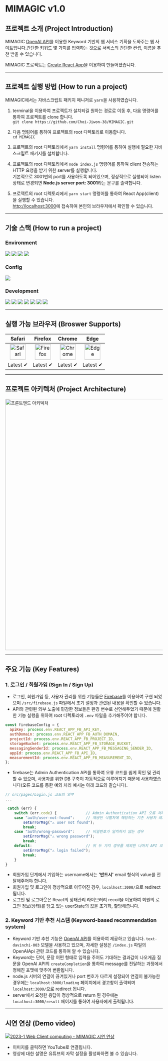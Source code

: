 # MIMAGIC v1.0
## 프로젝트 소개 (Project Introduction)

MIMAGIC [OpenAI API](https://openai.com/blog/openai-api)를 이용한 Keyword 기반의 웹 서비스 기획을 도와주는 웹 사이트입니다.간단한 키워드 몇 가지를 입력하는 것으로 서비스의 간단한 컨셉, 이름을 추천 받을 수 있습니다.

MIMAGIC 프로젝트는 [Create React App](https://github.com/facebook/create-react-app)을 이용하여 만들어졌습니다.

---

## 프로젝트 실행 방법 (How to run a project)

MIMAGIC에서는 자바스크립트 패키지 매니저로 `yarn`을 사용하였습니다.

1. terminal을 이용하여 프로젝트가 설치되길 원하는 경로로 이동 후, 다음 명령어를 통하여 프로젝트를 clone 합니다. <br> `git clone https://github.com/Choi-Jiwon-38/MIMAGIC.git`

2. 다음 명렁어를 통하여 프로젝트의 root 디렉토리로 이동합니다. <br> `cd MIMAGIC`

3. 프로젝트의 root 디렉토리에서 `yarn install` 명령어를 통하여 실행에 필요한 자바스크립트 패키지를 설치합니다. 

4. 프로젝트의 root 디렉토리에서 `node index.js` 명령어를 통하여 client 전송하는 HTTP 요청을 받기 위한 server를 실행합니다. <br> 기본적으로 3001번의 port를 사용하도록 되어있으며, 정상적으로 실행되어 listen 상태로 변경되면 <b>Node.js server port: 3001</b>라는 문구를 출력합니다.

5. 프로젝트의 root 디렉토리에서 `yarn start` 명령어를 통하여 React App(client)을 실행할 수 있습니다. <br> [http://localhost:3000](http://localhost:3000)에 접속하여 본인의 브라우저에서 확인할 수 있습니다.

---

## 기술 스택 (How to run a project)
### Environment
<div>
    <img src="https://img.shields.io/badge/visual studio code-007ACC?style=for-the-badge&logo=visualstudiocode&logoColor=white">
    <img src="https://img.shields.io/badge/git-F05032?style=for-the-badge&logo=git&logoColor=white">
    <img src="https://img.shields.io/badge/github-181717?style=for-the-badge&logo=github&logoColor=white">
    <img src="https://img.shields.io/badge/github desktop-8338A5?style=for-the-badge&logo=github&logoColor=white">
</div>

### Config
<div>
    <img src="https://img.shields.io/badge/yarn-2C8EBB?style=for-the-badge&logo=yarn&logoColor=white">
</div>

### Development
<div>
    <img src="https://img.shields.io/badge/react-61DAFB?style=for-the-badge&logo=react&logoColor=white">
    <img src="https://img.shields.io/badge/javascript-F7DF1E?style=for-the-badge&logo=javascript&logoColor=white">
    <img src="https://img.shields.io/badge/tailwind css-06B6D4?style=for-the-badge&logo=tailwindcss&logoColor=white">
    <img src="https://img.shields.io/badge/node.js-339933?style=for-the-badge&logo=node.js&logoColor=white">
    <img src="https://img.shields.io/badge/axios-5A29E4?style=for-the-badge&logo=axios&logoColor=white">
    <img src="https://img.shields.io/badge/express-000000?style=for-the-badge&logo=express&logoColor=white">
    <img src="https://img.shields.io/badge/recoil-ffffff?style=for-the-badge&logo=recoil&logoColor=white">
</div>

---

## 실행 가능 브라우저 (Broswer Supports)
|Safari|Firefox|Chrome|Edge|
|:---:|:---:|:---:|:---:|
|<img width="50" alt="Safari" src="https://user-images.githubusercontent.com/81795729/212740681-db8f927d-bada-42f2-ab38-68c49daab5e5.png">|<img width="50" alt="Firefox" src="https://user-images.githubusercontent.com/81795729/212741016-c6427bc2-3505-4b5c-a038-a86f310ceb34.png">|<img width="50" alt="Chrome" src="https://upload.wikimedia.org/wikipedia/commons/thumb/e/e1/Google_Chrome_icon_%28February_2022%29.svg/800px-Google_Chrome_icon_%28February_2022%29.svg.png">|<img width="50" alt="Edge" src="https://user-images.githubusercontent.com/81795729/212741188-7d9fa734-2ab6-4c76-9c5c-757f8e2ec0f6.png">|
|Latest ✔|Latest ✔|Latest ✔|Latest ✔|

---

## 프로젝트 아키텍처 (Project Architecture)

<img width="800" alt="프론트엔드 아키텍처" src="https://user-images.githubusercontent.com/81795729/236994399-1e147cdb-791c-4e56-9070-5c6d3346656a.png">

---

## 주요 기능 (Key Features)

### 1. 로그인 / 회원가입 (Sign In / Sign Up)
- 로그인, 회원가입 등, 사용자 관리를 위한 기능들은 [Firebase](https://firebase.google.com/?hl=ko)를 이용하여 구현 되었으며 `/src/firebase.js` 파일에서 초기 설정과 관련된 내용을 확인할 수 있습니다.
- API와 관련된 외부 노출에 민감한 정보들은 환경 변수로 선언해두었기 때문에 원활한 기능 실행을 위하여 root 디렉토리에 `.env` 파일을 추가해주어야 합니다.
```js
const firebaseConfig = {
  apiKey: process.env.REACT_APP_FB_API_KEY,
  authDomain: process.env.REACT_APP_FB_AUTH_DOMAIN,
  projectId: process.env.REACT_APP_FB_PROJECT_ID,
  storageBucket: process.env.REACT_APP_FB_STORAGE_BUCKET,
  messagingSenderId: process.env.REACT_APP_FB_MESSAGING_SENDER_ID,
  appId: process.env.REACT_APP_FB_API_ID,
  measurementId: process.env.REACT_APP_FB_MEASUREMENT_ID,
};
```
- firebase는 Admin Authentication API를 통하여 오류 코드를 쉽게 확인 및 관리할 수 있으며, 사용자를 위한 DB 구축이 자동적으로 이루어지기 때문에 사용하였습니다(오류 코드를 통한 예외 처리 예시는 아래 코드와 같습니다).
```js
// src/pages/Login.js 코드의 일부
...

 catch (err) {
    switch (err.code) {             // Admin Authentication API 오류 처리
    case "auth/user-not-found":     // 제공된 식별자에 해당하는 기존 사용자 레코드가 존재하지 않은 경우
        setErrorMsg("⚠ user not found");
        break;
    case "auth/wrong-password":     // 비밀번호가 일치하지 않는 경우
        setErrorMsg("⚠ wrong password");
        break;
    default:                        // 위 두 가지 경우를 제외한 나머지 API 오류에 해당하는 경우
        setErrorMsg("⚠ login failed");
        break;
    }
}
```
- 회원가입 단계에서 기입하는 username에서는 <b>'반드시'</b> email 형식의 value를 전달해주어야 합니다.
- 회원가입 및 로그인이 정상적으로 이루어진 경우, `localhost:3000/`으로 redirect 됩니다.
- 로그인 및 로그아웃은 React의 상태관리 라이브러리 recoil을 이용하여 회원의 로그인 정보(상태)를 담고 있는 userState의 값을 초기화, 할당해줍니다.

### 2. Keyword 기반 추천 시스템 (Keyword-based recommendation system)
- Keyword 기반 추천 기능은 [OpenAI API](https://openai.com/blog/openai-api)를 이용하여 제공하고 있습니다. `text-davinchi-003` 모델을 사용하고 있으며, 자세한 설정은 `/index.js` 파일의 OpenAIApi 관련 코드를 통하여 알 수 있습니다.
- Keyword는 단어, 문장 어떤 형태로 입력을 주어도 기대하는 결과값이 나오게끔 질문을 OpenAI API의 `createCompletion`을 통하여 message를 전달하는 과정에서 정해진 포맷에 맞추어 변환됩니다.
- node.js 서버의 연결이 끊겨있거나 port 번호가 다르게 설정되어 연결이 불가능한 경우에는 `localhost:3000/loading` 페이지에서 경고창이 출력되며 `localhost:3000/`으로 redirect 됩니다.
- server에서 요청한 응답이 정상적으로 return 된 경우에는 `localhost:3000/result` 페이지를 통하여 사용자에게 출력됩니다.

---

## 시연 연상 (Demo video)

[![2023-1 Web Client computing - MIMAGIC 시연 연상](https://img.youtube.com/vi/_mjNaBYIirk/0.jpg)](https://youtu.be/_mjNaBYIirk)
- 이미지를 클릭하면 YouTube로 연결됩니다.
- 영상에 대한 설명은 유튜브의 자막 설정을 활성화하면 볼 수 있습니다.